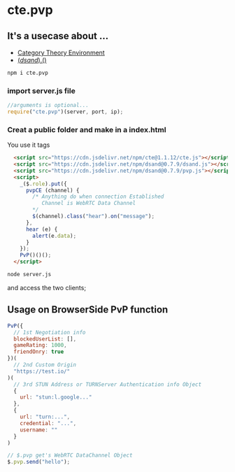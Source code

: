 # cte.pvp
## It's a usecase about ...
- [Category Theory Environment](https://www.npmjs.com/package/cte)
- [$(dsand).$()](https://www.npmjs.com/package/dsand)

~~~bash
npm i cte.pvp
~~~

### import server.js file
~~~javascript
//arguments is optional...
require("cte.pvp")(server, port, ip);
~~~

### Creat a public folder and make in a index.html
You use it tags
~~~html
  <script src="https://cdn.jsdelivr.net/npm/cte@1.1.12/cte.js"></script>
  <script src="https://cdn.jsdelivr.net/npm/dsand@0.7.9/dsand.js"></script>
  <script src="https://cdn.jsdelivr.net/npm/dsand@0.7.9/pvp.js"></script>
  <script>
    _($.role).put({
      pvpCE (channel) {
        /* Anything do when connection Established
           Channel is WebRTC Data Channel 
        */
        $(channel).class("hear").on("message");
      },
      hear (e) {
        alert(e.data);
      }
    });
    PvP()()();
  </script>
~~~

~~~bash
node server.js
~~~

and access the two clients;

## Usage on BrowserSide PvP function
```javascript
PvP({
  // 1st Negotiation info
  blockedUserList: [],
  gameRating: 1000,
  friendOnry: true
})(
  // 2nd Custom Origin
  "https://test.io/"
)(
  // 3rd STUN Address or TURNServer Authentication info Object
  {
    url: "stun:l.google..."
  },
  {
    url: "turn:...",
    credential: "...",
    username: ""
  }
)

// $.pvp get's WebRTC DataChannel Object
$.pvp.send("hello");
```
